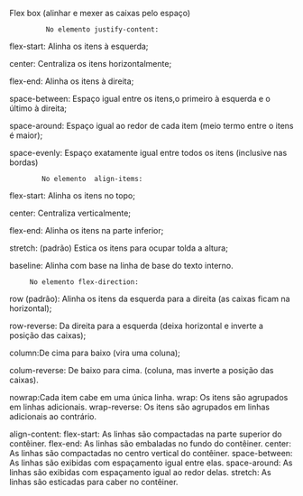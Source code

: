 Flex box (alinhar e mexer as caixas pelo espaço)

             No elemento justify-content:

flex-start: Alinha os itens à esquerda;

center: Centraliza os itens horizontalmente;

flex-end: Alinha os itens à direita;

space-between: Espaço igual entre os itens,o primeiro à esquerda e o último à direita;

space-around: Espaço igual ao redor de cada item (meio termo entre o itens é maior);

space-evenly: Espaço exatamente igual entre todos os itens (inclusive nas bordas)

            No elemento  align-items:

flex-start: Alinha os itens no topo;

center: Centraliza verticalmente;

flex-end: Alinha os itens na parte inferior;

stretch: (padrão) Estica os itens para ocupar tolda a altura;

baseline: Alinha com base na linha de base do texto interno.

         No elemento flex-direction:

row (padrão): Alinha os itens da esquerda para a direita (as caixas ficam na horizontal);

row-reverse: Da direita para a esquerda (deixa horizontal e inverte a posição das caixas);

column:De cima para baixo (vira uma coluna);

colum-reverse: De baixo para cima. (coluna, mas inverte a posição das caixas).

nowrap:Cada item cabe em uma única linha.
wrap: Os itens são agrupados em linhas adicionais.
wrap-reverse: Os itens são agrupados em linhas adicionais ao contrário.

align-content:
flex-start: As linhas são compactadas na parte superior do contêiner.
flex-end: As linhas são embaladas no fundo do contêiner.
center: As linhas são compactadas no centro vertical do contêiner.
space-between: As linhas são exibidas com espaçamento igual entre elas.
space-around: As linhas são exibidas com espaçamento igual ao redor delas.
stretch: As linhas são esticadas para caber no contêiner.